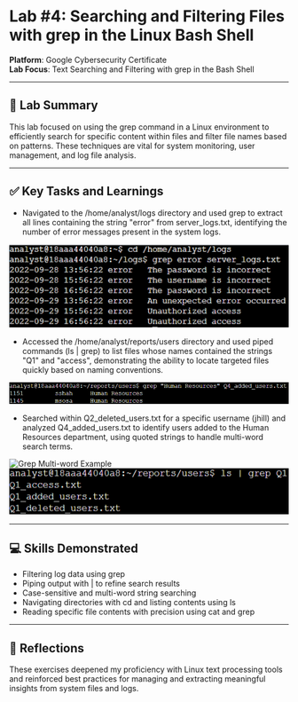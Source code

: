 # Lab #4: Searching and Filtering Files with grep in the Linux Bash Shell

**Platform**: Google Cybersecurity Certificate  
**Lab Focus**: Text Searching and Filtering with grep in the Bash Shell

---

## 🧠 Lab Summary

This lab focused on using the grep command in a Linux environment to efficiently search for specific content within files and filter file names based on patterns. These techniques are vital for system monitoring, user management, and log file analysis.

---

## ✅ Key Tasks and Learnings

- Navigated to the /home/analyst/logs directory and used grep to extract all lines containing the string "error" from server_logs.txt, identifying the number of error messages present in the system logs.

![Grep Errors Example](../images/linux_lab4_grep_server_logs.png)

- Accessed the /home/analyst/reports/users directory and used piped commands (ls | grep) to list files whose names contained the strings "Q1" and "access", demonstrating the ability to locate targeted files quickly based on naming conventions.

![LS Grep Piped Example](../images/linux_lab4_ls_grep.png)

- Searched within Q2_deleted_users.txt for a specific username (jhill) and analyzed Q4_added_users.txt to identify users added to the Human Resources department, using quoted strings to handle multi-word search terms.

![Grep Multi-word Example](../images/linux_lab4_ls_grep_jhill.png)
![Grep Multi-word Example](../images/linux_lab4_ls_grep_Q1.png)

---

## 💻 Skills Demonstrated

- Filtering log data using grep  
- Piping output with | to refine search results  
- Case-sensitive and multi-word string searching  
- Navigating directories with cd and listing contents using ls  
- Reading specific file contents with precision using cat and grep  

---

## 🔁 Reflections

These exercises deepened my proficiency with Linux text processing tools and reinforced best practices for managing and extracting meaningful insights from system files and logs.
